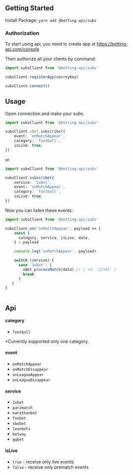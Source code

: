
## Getting Started

Install Package: `yarn add @betting-api/subs`

### Authorization

To start using api, you need to create app at 
https://betting-api.com/console

Then authorize all your clients by command:

```typescript
import subsClient from '@betting-api/subs'

subsClient.registerApp(secreyKey)

subsClient.connect()
```

## Usage

Open connection and make your subs.

```typescript
import subsClient from '@betting-api/subs'

subsClient.xBet.subscribe({
    event: 'onMatchAppear',
    category: 'football',
    isLive: true,
})
```

or 

```typescript
import subsClient from '@betting-api/subs'

subsClient.subscribe({
    service: '1xbet',
    event: 'onMatchAppear',
    category: 'football',
    isLive: true,
})
```

Now you can listen these events:
```typescript
import subsClient from '@betting-api/subs'

subsClient.on('onMatchAppear', payload => {
    const {
      category, service, isLive, data,
    } = payload

    console.log('onMatchAppear', payload)

    switch (service) {
      case '1xbet': {
        xBet.processMatch(data) // { id: '12345' }
        break
      }
   }
}



```

## Api

#### category
- `football`

*Currently supported only one category.

#### event
- `onMatchAppear`
- `onMatchDisappear`
- `onLeagueAppear`
- `onLeagueDisappear`

#### service
- `1xbet`
- `parimatch`
- `marathonbet`
- `fonbet`
- `sbobet`
- `leonbets`
- `betway`
- `ggbet`

#### isLive
- `true` - receive only live events
- `false` - receive only prematch events
